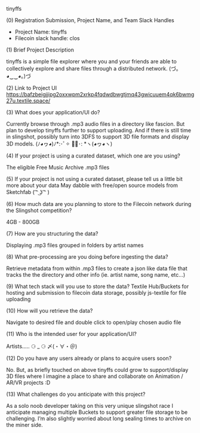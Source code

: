 tinyffs

(0) Registration Submission, Project Name, and Team Slack Handles

- Project Name: tinyffs
- Filecoin slack handle: clos

(1) Brief Project Description

tinyffs is a simple file explorer where you and your friends are able to collectively explore and share files through a distributed network. (づ｡◕‿‿◕｡)づ

(2) Link to Project UI
https://bafzbeigjjipg2oxxwpm2xrkp4fqdwdbwgtjmq43gwicuuem4qk6bwmg27u.textile.space/

(3) What does your application/UI do?

Currently browse through .mp3 audio files in a directory like fascion. But plan to develop tinyffs further to support uploading. And if there is still time in slingshot, possibly turn into 3DFS to support 3D file formats and display 3D models.  (ﾉ◕ヮ◕)ﾉ*:･ﾟ✧ ✧ﾟ･: *ヽ(◕ヮ◕ヽ)

(4) If your project is using a curated dataset, which one are you using?

The eligible Free Music Archive .mp3 files

(5) If your project is not using a curated dataset, please tell us a little bit more about your data 
May dabble with free/open source models from Sketchfab ( ͡ᵔ ͜ʖ ͡ᵔ )

(6) How much data are you planning to store to the Filecoin network during the Slingshot competition?

4GB - 800GB

(7) How are you structuring the data?

Displaying .mp3 files grouped in folders by artist names 

(8) What pre-processing are you doing before ingesting the data?

Retrieve metadata from within .mp3 files to create a json like data file that tracks the the directory and other info (ie. artist name, song name, etc...)

(9) What tech stack will you use to store the data?
Textile Hub/Buckets for hosting and submission to filecoin data storage, possibly js-textile for file uploading

(10) How will you retrieve the data?

Navigate to desired file and double click to open/play chosen audio file

(11) Who is the intended user for your application/UI?

Artists…..       ⚆ _ ⚆          〆(・∀・＠)

(12) Do you have any users already or plans to acquire users soon?

No. But, as briefly touched on above tinyffs could grow to support/display 3D files where I imagine a place to share and collaborate on Animation / AR/VR projects :D

(13) What challenges do you anticipate with this project?

As a solo noob developer taking on this very unique slingshot race I anticipate managing multiple Buckets to support greater file storage to be challenging. I’m also slightly worried about long sealing times to archive on the miner side.

